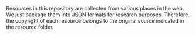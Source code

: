 Resources in this repository are collected from various places in the web.
We just package them into JSON formats for research purposes.
Therefore, the copyright of each resource belongs to the original source indicated in the resource folder.